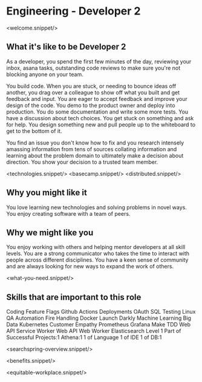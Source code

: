 # Engineering - Developer 2
<welcome.snippet/>

## What it's like to be Developer 2
As a developer, you spend the first few minutes of the day, reviewing your inbox, asana tasks, outstanding code reviews to make sure you're not blocking anyone on your team.

You build code. When you are stuck, or needing to bounce ideas off another, you drag over a colleague to show off what you built and get feedback and input.  You are eager to accept feedback and improve your design of the code.  You demo to the product owner and deploy into production.  You do some documentation and write some more tests.  You have a discussion about tech choices.  You get stuck on something and ask for help.    You design something new and pull people up to the whiteboard to get to the bottom of it.

You find an issue you don't know how to fix and you research intensely amassing information from tens of sources collating information and learning about the problem domain to ultimately make a decision about direction.  You show your decision to a trusted team member.

<technologies.snippet/>
<basecamp.snippet/>
<distributed.snippet/>

## Why you might like it
You love learning new technologies and solving problems in novel ways.  You enjoy creating software with a team of peers.

## Why we might like you
You enjoy working with others and helping mentor developers at all skill levels.  You are a strong communicator who takes the time to interact with people across different disciplines. You have a keen sense of community and are always looking for new ways to expand the work of others.

<what-you-need.snippet/>

## Skills that are important to this role

<skills>
Coding
Feature Flags
Github Actions
Deployments
OAuth
SQL
Testing
Linux
QA Automation
Fire Handling
Docker
Launch Darkly
Machine Learning
Big Data
Kubernetes
Customer Empathy
Prometheus
Grafana
Make
TDD
Web API Service Worker
Web API Web Worker
Elasticsearch Level 1
Part of Successful Projects:1
Athena:1
1 of Language
1 of IDE
1 of DB:1
</skills>

<inherit doc="engineering-base.md"/>

<searchspring-overview.snippet/>

<benefits.snippet/>

<equitable-workplace.snippet/>
